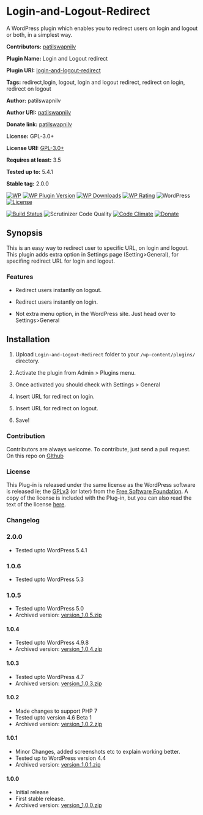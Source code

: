 # Login-and-Logout-Redirect

A WordPress plugin which enables you to redirect users on login and logout or both, in a simplest way.

**Contributors:** [patilswapnilv](https://github.com/patilswapnilv/)

**Plugin Name:** Login and Logout redirect

**Plugin URI:** [login-and-logout-redirect](https://wordpress.org/plugins/login-and-logout-redirect/)

**Tags:** redirect,login, logout, login and logout redirect, redirect on login, redirect on logout

**Author:** patilswapnilv

**Author URI:** [patilswapnilv](https://swapnilpatil.in)

**Donate link:** [patilswapnilv](https://swapnilpatil.in/contribution)

**License:** GPL-3.0+

**License URI:** [GPL-3.0+](https://www.gnu.org/licenses/gpl-3.0.en.html)

**Requires at least:** 3.5

**Tested up to:** 5.4.1

**Stable tag:** 2.0.0

[![WP](https://img.shields.io/badge/WordPress-%E2%86%92-lightgrey.svg?style=flat-square)](https://wordpress.org/plugins/login-and-logout-redirect/)
[![WP Plugin Version](https://img.shields.io/wordpress/plugin/v/login-and-logout-redirect.svg?style=flat-square&label=version)](https://wordpress.org/plugins/login-and-logout-redirect/)
[![WP Downloads](https://img.shields.io/wordpress/plugin/dt/login-and-logout-redirect.svg?style=flat-square)](https://wordpress.org/plugins/login-and-logout-redirect/)
[![WP Rating](https://img.shields.io/wordpress/plugin/r/login-and-logout-redirect.svg?style=flat-square)](https://wordpress.org/support/plugin/login-and-logout-redirect/reviews/?filter=5)
![WordPress](https://img.shields.io/wordpress/v/login-and-logout-redirect.svg)
[![License](https://img.shields.io/badge/license-GPL%20v2.0-l.svg?style=flat-square)](https://github.com/patilswapnilv/login-and-logout-redirect/blob/master/license.txt)

[![Build Status](https://travis-ci.org/patilswapnilv/login-and-logout-redirect.svg)](https://travis-ci.org/patilswapnilv/login-and-logout-redirect)
![Scrutinizer Code Quality](https://scrutinizer-ci.com/g/patilswapnilv/login-and-logout-redirect/badges/quality-score.png?b=master)
[![Code Climate](https://codeclimate.com/github/patilswapnilv/login-and-logout-redirect/badges/gpa.svg)](https://codeclimate.com/github/patilswapnilv/login-and-logout-redirect)
[![Donate](https://img.shields.io/badge/Donate-PayPal-green.svg)](https://www.paypal.com/cgi-bin/webscr?cmd=_s-xclick&hosted_button_id=S2DYY5KZU42RW)

## Synopsis

This is an easy way to redirect user to specific URL, on login and logout.
This plugin adds extra option in Settings page (Setting>General), for specifing redirect URL for login and logout.

### Features

* Redirect users instantly on logout.

* Redirect users instantly on login.

* Not extra menu option, in the WordPress site. Just head over to Settings>General

## Installation

1. Upload `Login-and-Logout-Redirect` folder to your `/wp-content/plugins/` directory.

2. Activate the plugin from Admin > Plugins menu.

3. Once activated you should check with Settings > General

4. Insert URL for redirect on login.

5. Insert URL for redirect on logout.

6. Save!

### Contribution

Contributors are always welcome.
To contribute, just send a pull request. On this repo on [GIthub](https://github.com/patilswapnilv/login-and-logout-redirect)

### License

This Plug-in is released under the same license as the WordPress software is released ie; the [GPLv3](https://www.gnu.org/licenses/gpl-3.0.en.html) (or later) from the [Free Software Foundation](http://www.fsf.org/). A copy of the license is included with the Plug-in, but you can also read the text of the license [here](http://www.gnu.org/licenses/gpl-3.0.en.html).

### Changelog

### 2.0.0

* Tested upto WordPress 5.4.1

### 1.0.6

* Tested upto WordPress 5.3

### 1.0.5

* Tested upto WordPress 5.0
* Archived version: [version_1.0.5.zip](https://downloads.wordpress.org/plugin/login-and-logout-redirect.1.0.5.zip)

#### 1.0.4

* Tested upto WordPress 4.9.8
* Archived version: [version_1.0.4.zip](https://downloads.wordpress.org/plugin/login-and-logout-redirect.1.0.4.zip)

#### 1.0.3


* Tested upto WordPress 4.7
* Archived version: [version_1.0.3.zip](https://downloads.wordpress.org/plugin/login-and-logout-redirect.1.0.3.zip)

#### 1.0.2

* Made changes to support PHP 7
* Tested upto version 4.6 Beta 1
* Archived version: [version_1.0.2.zip](https://downloads.wordpress.org/plugin/login-and-logout-redirect.1.0.2.zip)

#### 1.0.1

* Minor Changes, added screenshots etc to explain working better.
* Tested up to WordPress version 4.4
* Archived version: [version_1.0.1.zip](https://downloads.wordpress.org/plugin/login-and-logout-redirect.1.0.1.zip)

#### 1.0.0

* Initial release
* First stable release.
* Archived version: [version_1.0.0.zip](https://downloads.wordpress.org/plugin/login-and-logout-redirect.1.0.0.zip)
